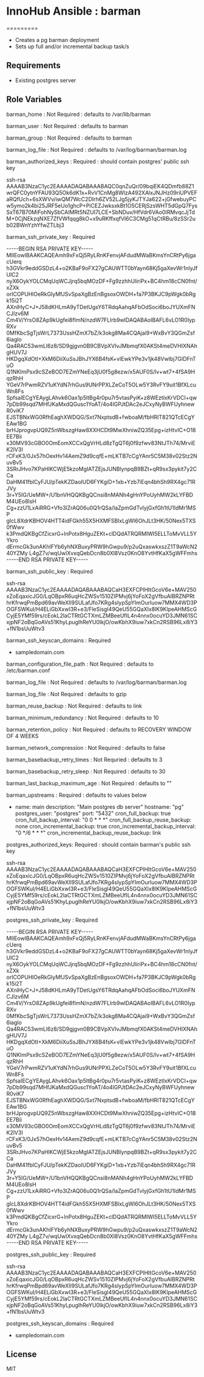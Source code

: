 # InnoHub Ansible : barman
=========

* Creates a pg barman deployment
* Sets up full and/or incremental backup task/s

Requirements
------------

* Existing postgres server

Role Variables
--------------

barman_home : Not Required : defaults to /var/lib/barman

barman_user : Not Required : defaults to barman

barman_group : Not Required : defaults to barman

barman_log_file : Not Required : defaults to /var/log/barman/barman.log

barman_authorized_keys : Required : should contain postgres' public ssh key

ssh-rsa
AAAAB3NzaC1yc2EAAAADAQABAAABAQC0qnZuQr/09bqiEK4QDmfb88Z1wrQFC0ytnYFAU93Q5Ok6dK1x+RvV1CnMg8WlzA492XAlxJNJHz09riUPVEFaRQfUch+6sXWVv/iwQM7WcC2DIrh6ZV52LJg5jyKJTYJa622+jGfwebuyPCw5ymo2k4bi25JRF5eUo1ghcP+PiCEZJwksxkBt1O5CERjSzsWHT5dGpQ7FysSxT67B70MiFohNySbCAIMRt5NZUI7LCE+SbNDuv/HfVdr6VAo0IRMvqcJjTdM+0CjNEkzqNXE7ZfVWfqqg8kO+x9uRKffxqfVl6C3CMg51qCtRBu/8zSSr2ub02BWnYzhYfwZTLbj3

barman_ssh_private_key :  Required

  -----BEGIN RSA PRIVATE KEY-----
  MIIEowIBAAKCAQEAmh9xFxQj5RyLRnKFenvjAFdudMWaBKmsYnCRtPy6jgacUerq
  h3GVkr9eddGSDzL4+o2KBaF9oFX27gCAUWTT0bYayn68Kj5gaXevWr1nlyJfUlC2
  nyX6OykYOLCMqUqWCJjrq5bqMOzDF+Fg9zzhhUliriPx+BC4hm18cCN0fnt/xZXk
  orICOPUHlOeRkGlyMfJSvSpaXgBzEnBgsoxOWDH+fa7P3BKJC9pWgk0bRgk15i2T
  AXnlHyC+J+J58dKHLmA9yTDetUgsY6TRdqAahqAFbOdSoci6boJYUXmFNCJIzv6M
  Cm4V/YrsO8ZAp9kUgfei8fImN/nzdW7FLlrb9wIDAQABAoIBAFL6vLO1R0IypRXv
  0MfKbcSgTjsWrL7373UssHZmX7bZ/k3okg8Ma4CQAjai9+WxBvY3QGmZsf6iaglo
  Qa4RAC53wmLl6z8/SD9gjgvn0B9CBVpXVIvJMbmqfX0AKSt4meDVHIXNAhgHUV7J
  HKDgqXdOtI+XkM6DiiXuSsJBhJYX6B4fsK+vlEwkYPe3v1jk48VwIbj7GIDFnTuO
  Q1NKImPsx9cSZeBOD7EZmYNeEq3jU0f5g8ezw/x5AUF0S/lv+wt7+4fSA9HqzRhH
  YGeV7rPwmRZV1uKYdN7rhGus9UNrPPXLZeCoT5OLw5Y3RvFY9uit1BfXLcuWn8Fs
  SpfsaIECgYEAygLAhvk6Oax1p5ltBg4r0pu7r5vtasPyiK+z8WEztlxKrVDCI+qw
  7pDb99sqd7MHfJKaMxdQGusc1YoAT/4o4lGPJtDAc2eJCxyNyBWFUyhnewR0viK7
  EJSTBNxWG0RfhEaghXWDQG/Sxt7NxptsdB+fwboaM/fbHRIT821QTcECgYEAw1BG
  brHJprogvpUQ9Z5nWbszgHaw8XXHCDt9MwXhniwZQ35Epg+izHtvIC+O18EE7Bii
  x30MV93cGBO0OmEomXCCxQgVrHLd8zTgQT6j0f9zfwv83NtJTh74/MrviEK2lV3I
  rCFxK3/0Jx57hOexHv14AemZ9d9cqfE+mLKTB7cCgYAnr5C5M38v02Stz2NuvBv5
  3SRrJHvo7KPaHIKCWjE5kzoMgIATZEjsJUNBlynpqB9BZt+qR9sx3pykit7y2CCa
  DaHM41fblCyFJU/pTekKZDaoIUD6FYKgiD+1xb+Yzb7iEqn4bhSh9RX4gc71RJVy
  3r+Y5IG/UeMW+/U1bnVHQQKBgQCnsi8nMANh4gHnYPoUyhMW2kLYFBDM4UEo8lsH
  Cg+zzU1LxAiRRG+Vfo3lZrAQ06u0Q1rQSa/laZpmGdTvIyjGxfGh1tU1IdMr1MSP
  gIcL8XdrKBHOV4HTT4idFGkh55X5HXMFSBlxLgWl6OhJLt3HK/50Nex5TXS0fWwv
  k3PmdQKBgCfZicxrG+lnPotx8HguZEKt+clDQdATRQRMIWI5ELLToMvVLL5YYkro
  dErmcGk3unAKhIFYb6yhNXBuxyPRW9hGwpu9/p2uQxaswkxszZ1T9aWcN240YZMy
  L4gZ7v/wqUwlXvxqQebDcn8b0Xl8Vsz0KnO8YvtHfKaX5gWFFmhs
  -----END RSA PRIVATE KEY-----

barman_ssh_public_key : Required

  ssh-rsa
AAAAB3NzaC1yc2EAAAADAQABAAABAQCaH3EXFCPlHItGcoV6e+MAV250xZoEqaxicJG0/LqOBpxR6uqHcZWSv1510ZIPMvj6jYoFoX2gVfbuAIBRZNPRthrKfrwqPmBpd69avWeXIl9SULafJfo7KRg4sIypSpYImOurluow7MMX4WD3POGFSWKuI/H4ELiGbXxwI3R+e3/FleSisgI49QeU55GQaXIx8lK9KlpeAHMScGCyjE5YMf59rs/cEokL2laCTRtGCTXmLZMBeeUfIL4n4nnx0ocuYD3JMN61SCxjpNF2oBqGoAVs51KhyLpuglhReYU0IkjO/owKbhX9iuw7xkCn2RSB96Lx8iY3+fN1bsUuWtv3


barman_ssh_keyscan_domains : Required

  - sampledomain.com

barman_configuration_file_path : Not Required : defaults to /etc/barman.conf

barman_log_file : Not Required : defaults to /var/log/barman/barman.log

barman_log_file : Not Required : defaults to gzip

barman_reuse_backup : Not Required : defaults to link

barman_minimum_redundancy : Not Required : defaults to 10

barman_retention_policy : Not Required : defaults to RECOVERY WINDOW OF 4 WEEKS

barman_network_compression : Not Required : defaults to false

barman_basebackup_retry_times : Not Requried : defaults to 3

barman_basebackup_retry_sleep : Not Required : defaults to 30

barman_last_backup_maximum_age : Not Required : defaults to ""

barman_upstreams : Required : defaults to values below

  - name: main
    description: "Main postgres db server"
    hostname: "pg"
    postgres_user: "postgres"
    port: "5432"
    cron_full_backup: true
    cron_full_backup_interval: "0 0 * * *"
    cron_full_backup_reuse_backup: none
    cron_incremental_backup: true
    cron_incremental_backup_interval: "0 */6 * * *"
    cron_incremental_backup_reuse_backup: link

postgres_authorized_keys: Required : should contain barman's public ssh key

ssh-rsa
AAAAB3NzaC1yc2EAAAADAQABAAABAQCaH3EXFCPlHItGcoV6e+MAV250xZoEqaxicJG0/LqOBpxR6uqHcZWSv1510ZIPMvj6jYoFoX2gVfbuAIBRZNPRthrKfrwqPmBpd69avWeXIl9SULafJfo7KRg4sIypSpYImOurluow7MMX4WD3POGFSWKuI/H4ELiGbXxwI3R+e3/FleSisgI49QeU55GQaXIx8lK9KlpeAHMScGCyjE5YMf59rs/cEokL2laCTRtGCTXmLZMBeeUfIL4n4nnx0ocuYD3JMN61SCxjpNF2oBqGoAVs51KhyLpuglhReYU0IkjO/owKbhX9iuw7xkCn2RSB96Lx8iY3+fN1bsUuWtv3

postgres_ssh_private_key : Required

  -----BEGIN RSA PRIVATE KEY-----
  MIIEowIBAAKCAQEAmh9xFxQj5RyLRnKFenvjAFdudMWaBKmsYnCRtPy6jgacUerq
  h3GVkr9eddGSDzL4+o2KBaF9oFX27gCAUWTT0bYayn68Kj5gaXevWr1nlyJfUlC2
  nyX6OykYOLCMqUqWCJjrq5bqMOzDF+Fg9zzhhUliriPx+BC4hm18cCN0fnt/xZXk
  orICOPUHlOeRkGlyMfJSvSpaXgBzEnBgsoxOWDH+fa7P3BKJC9pWgk0bRgk15i2T
  AXnlHyC+J+J58dKHLmA9yTDetUgsY6TRdqAahqAFbOdSoci6boJYUXmFNCJIzv6M
  Cm4V/YrsO8ZAp9kUgfei8fImN/nzdW7FLlrb9wIDAQABAoIBAFL6vLO1R0IypRXv
  0MfKbcSgTjsWrL7373UssHZmX7bZ/k3okg8Ma4CQAjai9+WxBvY3QGmZsf6iaglo
  Qa4RAC53wmLl6z8/SD9gjgvn0B9CBVpXVIvJMbmqfX0AKSt4meDVHIXNAhgHUV7J
  HKDgqXdOtI+XkM6DiiXuSsJBhJYX6B4fsK+vlEwkYPe3v1jk48VwIbj7GIDFnTuO
  Q1NKImPsx9cSZeBOD7EZmYNeEq3jU0f5g8ezw/x5AUF0S/lv+wt7+4fSA9HqzRhH
  YGeV7rPwmRZV1uKYdN7rhGus9UNrPPXLZeCoT5OLw5Y3RvFY9uit1BfXLcuWn8Fs
  SpfsaIECgYEAygLAhvk6Oax1p5ltBg4r0pu7r5vtasPyiK+z8WEztlxKrVDCI+qw
  7pDb99sqd7MHfJKaMxdQGusc1YoAT/4o4lGPJtDAc2eJCxyNyBWFUyhnewR0viK7
  EJSTBNxWG0RfhEaghXWDQG/Sxt7NxptsdB+fwboaM/fbHRIT821QTcECgYEAw1BG
  brHJprogvpUQ9Z5nWbszgHaw8XXHCDt9MwXhniwZQ35Epg+izHtvIC+O18EE7Bii
  x30MV93cGBO0OmEomXCCxQgVrHLd8zTgQT6j0f9zfwv83NtJTh74/MrviEK2lV3I
  rCFxK3/0Jx57hOexHv14AemZ9d9cqfE+mLKTB7cCgYAnr5C5M38v02Stz2NuvBv5
  3SRrJHvo7KPaHIKCWjE5kzoMgIATZEjsJUNBlynpqB9BZt+qR9sx3pykit7y2CCa
  DaHM41fblCyFJU/pTekKZDaoIUD6FYKgiD+1xb+Yzb7iEqn4bhSh9RX4gc71RJVy
  3r+Y5IG/UeMW+/U1bnVHQQKBgQCnsi8nMANh4gHnYPoUyhMW2kLYFBDM4UEo8lsH
  Cg+zzU1LxAiRRG+Vfo3lZrAQ06u0Q1rQSa/laZpmGdTvIyjGxfGh1tU1IdMr1MSP
  gIcL8XdrKBHOV4HTT4idFGkh55X5HXMFSBlxLgWl6OhJLt3HK/50Nex5TXS0fWwv
  k3PmdQKBgCfZicxrG+lnPotx8HguZEKt+clDQdATRQRMIWI5ELLToMvVLL5YYkro
  dErmcGk3unAKhIFYb6yhNXBuxyPRW9hGwpu9/p2uQxaswkxszZ1T9aWcN240YZMy
  L4gZ7v/wqUwlXvxqQebDcn8b0Xl8Vsz0KnO8YvtHfKaX5gWFFmhs
  -----END RSA PRIVATE KEY-----

postgres_ssh_public_key : Required

  ssh-rsa
AAAAB3NzaC1yc2EAAAADAQABAAABAQCaH3EXFCPlHItGcoV6e+MAV250xZoEqaxicJG0/LqOBpxR6uqHcZWSv1510ZIPMvj6jYoFoX2gVfbuAIBRZNPRthrKfrwqPmBpd69avWeXIl9SULafJfo7KRg4sIypSpYImOurluow7MMX4WD3POGFSWKuI/H4ELiGbXxwI3R+e3/FleSisgI49QeU55GQaXIx8lK9KlpeAHMScGCyjE5YMf59rs/cEokL2laCTRtGCTXmLZMBeeUfIL4n4nnx0ocuYD3JMN61SCxjpNF2oBqGoAVs51KhyLpuglhReYU0IkjO/owKbhX9iuw7xkCn2RSB96Lx8iY3+fN1bsUuWtv3

postgres_ssh_keyscan_domains : Required

  - sampledomain.com

License
-------

MIT
